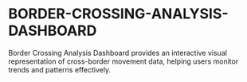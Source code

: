 # BORDER-CROSSING-ANALYSIS-DASHBOARD
Border Crossing Analysis Dashboard provides an interactive visual representation of cross-border movement data, helping users monitor trends and patterns effectively.
